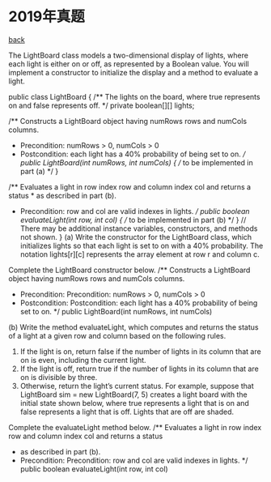# 2019年真题

[back](README.md)

The LightBoard class models a two-dimensional display of lights, where each light is either on or off, as represented by a Boolean value. You will implement a constructor to initialize the display and a method to evaluate a light.

public class LightBoard
{
/** The lights on the board, where true represents on and false represents off. */
private boolean[][] lights;

/** Constructs a LightBoard object having numRows rows and numCols columns.

* Precondition: numRows > 0, numCols > 0
* Postcondition: each light has a 40% probability of being set to on.
*/
public LightBoard(int numRows, int numCols)
{ /* to be implemented in part (a) */ }

/** Evaluates a light in row index row and column index col and returns a status * as described in part (b).

* Precondition: row and col are valid indexes in lights.
*/
public boolean evaluateLight(int row, int col)
{ /* to be implemented in part (b) */ }
// There may be additional instance variables, constructors, and methods not shown.
}
(a)
Write the constructor for the LightBoard class, which initializes lights so that each light is set to on with a
40% probability. The notation lights[r][c] represents the array element at row r and column c.

Complete the LightBoard constructor below.
/** Constructs a LightBoard object having numRows rows and numCols
columns.

* Precondition: Precondition: numRows > 0, numCols > 0
* Postcondition: Postcondition: each light has a 40% probability of being set to on.
*/
public LightBoard(int numRows, int numCols)

(b)
Write the method evaluateLight, which computes and returns the status of a light at a given row and column
based on the following rules.

1. If the light is on, return false if the number of lights in its column that are on is even, including
the current light.
2. If the light is off, return true if the number of lights in its column that are on is divisible by three.
3. Otherwise, return the light’s current status.
For example, suppose that LightBoard sim = new LightBoard(7, 5) creates a light board with the initial
state shown below, where true represents a light that is on and false represents a light that is off. Lights that are off are shaded.
  
Complete the evaluateLight method below.
/** Evaluates a light in row index row and column index col and returns a
status

* as described in part (b).
* Precondition: Precondition: row and col are valid indexes in lights.
*/
public boolean evaluateLight(int row, int col)

